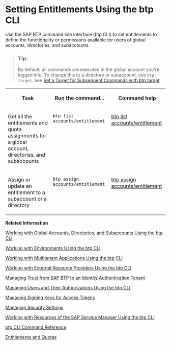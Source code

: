 <!-- loio5af849ce877d44d3b6b861141ccabd13 -->

# Setting Entitlements Using the btp CLI

Use the SAP BTP command line interface \(btp CLI\) to set entitlements to define the functionality or permissions available for users of global accounts, directories, and subaccounts.

> ### Tip:  
> By default, all commands are executed in the global account you're logged into. To change this to a directory or subaccount, use `btp target`. See [Set a Target for Subsequent Commands with btp target](set-a-target-for-subsequent-commands-with-btp-target-720645a.md).


<table>
<tr>
<th valign="top">

Task



</th>
<th valign="top">

Run the command...



</th>
<th valign="top">

Command help



</th>
</tr>
<tr>
<td valign="top">

Get all the entitlements and quota assignments for a global account, directories, and subaccounts



</td>
<td valign="top">

`btp list accounts/entitlement`



</td>
<td valign="top">

[btp list accounts/entitlement](https://help.sap.com/docs/BTP/btp-cli/btp-list-accounts-entitlement.html)



</td>
</tr>
<tr>
<td valign="top">

Assign or update an entitlement to a subaccount or a directory



</td>
<td valign="top">

`btp assign accounts/entitlement`



</td>
<td valign="top">

[btp assign accounts/entitlement](https://help.sap.com/docs/BTP/btp-cli/btp-assign-accounts-entitlement.html)



</td>
</tr>
</table>

**Related Information**  


[Working with Global Accounts, Directories, and Subaccounts Using the btp CLI](working-with-global-accounts-directories-and-subaccounts-using-the-btp-cli-85a683e.md "Use the SAP BTP command line interface (btp CLI) to manage operations with global accounts, directories, and subaccounts.")

[Working with Environments Using the btp CLI](working-with-environments-using-the-btp-cli-48db155.md "Use the SAP BTP command line interface (btp CLI) to manage runtime environment instances in a subaccount. For example, enable the Cloud Foundry environment by creating a Cloud Foundry org (environment instance).")

[Working with Multitenant Applications Using the btp CLI](working-with-multitenant-applications-using-the-btp-cli-c1b0fcc.md "Use the SAP BTP command line interface (btp CLI) to manage the multitenant applications to which a subaccount is entitled to subscribe.")

[Working with External Resource Providers Using the btp CLI](working-with-external-resource-providers-using-the-btp-cli-48d7688.md "Use the SAP BTP command line interface (btp CLI) to get details, or to create or delete resource provider instances in a global account.")

[Managing Trust from SAP BTP to an Identity Authentication Tenant](managing-trust-from-sap-btp-to-an-identity-authentication-tenant-6140107.md "SAP BTP supports identity federation. Its concept is to reuse the user bases of identity providers. To use a custom identity provider, your global account or subaccount in SAP BTP must have a trust relationship to the identity provider you want to use.")

[Managing Users and Their Authorizations Using the btp CLI](managing-users-and-their-authorizations-using-the-btp-cli-94bb593.md "User authorizations are managed by assigning role collections to users (for example, Subaccount Administrator). Use the SAP BTP command-line interface (btp CLI) to manage roles and role collections, and to assign role collections to users.")

[Managing Signing Keys for Access Tokens](managing-signing-keys-for-access-tokens-dfca1d3.md "Use the SAP BTP command line interface (btp CLI) to manage signing keys for access tokens in the subaccount.")

[Managing Security Settings](managing-security-settings-168dd75.md "Use the SAP BTP command line interface (btp CLI) to display and update the security settings for the subaccount.")

[Working with Resources of the SAP Service Manager Using the btp CLI](working-with-resources-of-the-sap-service-manager-using-the-btp-cli-fe6a53b.md "Use the SAP BTP command line interface to perform various operations related to your platforms, attached service brokers, service instances, and service bindings.")

[btp CLI Command Reference](https://help.sap.com/docs/BTP/btp-cli/intro.html)

[Entitlements and Quotas](../10-concepts/entitlements-and-quotas-00aa2c2.md "When you purchase an enterprise account, you’re entitled to use a specific set of resources, such as the amount of memory that can be allocated to your applications.")

